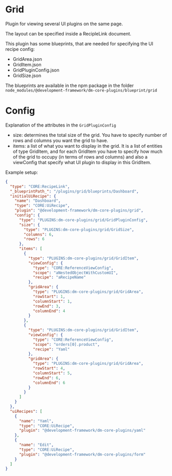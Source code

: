 # Grid

Plugin for viewing several UI plugins on the same page.

The layout can be specified inside a RecipleLink document.

This plugin has some blueprints, that are needed for specifying the UI recipe config:

* GridArea.json
* GridItem.json
* GridPluginConfig.json
* GridSize.json

The blueprints are available in the npm package in the
folder `node_modules/@development-framework/dm-core-plugins/blueprint/grid`

# Config

Explanation of the attributes in the `GridPluginConfig`

* size: determines the total size of the grid. You have to specify number of rows and columns you want the grid to have.
* items: a list of what you want to display in the grid. It is a list of entities of type GridItem, and for each
  GridItem you have to specify how much of the grid to occupy (in terms of rows and columns) and also a viewConfig that
  specify what UI plugin
  to display in this GridItem.

Example setup:

```json
{
  "type": "CORE:RecipeLink",
  "_blueprintPath_": "/plugins/grid/blueprints/Dashboard",
  "initialUiRecipe": {
    "name": "Dashboard",
    "type": "CORE:UiRecipe",
    "plugin": "@development-framework/dm-core-plugins/grid",
    "config": {
      "type": "PLUGINS:dm-core-plugins/grid/GridPluginConfig",
      "size": {
        "type": "PLUGINS:dm-core-plugins/grid/GridSize",
        "columns": 6,
        "rows": 6
      },
      "items": [
        {
          "type": "PLUGINS:dm-core-plugins/grid/GridItem",
          "viewConfig": {
            "type": "CORE:ReferenceViewConfig",
            "scope": "aNestedObjectWithCustomUI",
            "recipe": "aRecipeName"
          },
          "gridArea": {
            "type": "PLUGINS:dm-core-plugins/grid/GridArea",
            "rowStart": 1,
            "columnStart": 1,
            "rowEnd": 3,
            "columnEnd": 4
          }
        },
        {
          "type": "PLUGINS:dm-core-plugins/grid/GridItem",
          "viewConfig": {
            "type": "CORE:ReferenceViewConfig",
            "scope": "orders[0].product",
            "recipe": "Yaml"
          },
          "gridArea": {
            "type": "PLUGINS:dm-core-plugins/grid/GridArea",
            "rowStart": 4,
            "columnStart": 5,
            "rowEnd": 6,
            "columnEnd": 6
          }
        }
      ]
    }
  },
  "uiRecipes": [
    {
      "name": "Yaml",
      "type": "CORE:UiRecipe",
      "plugin": "@development-framework/dm-core-plugins/yaml"
    },
    {
      "name": "Edit",
      "type": "CORE:UiRecipe",
      "plugin": "@development-framework/dm-core-plugins/form"
    }
  ]
}


```




